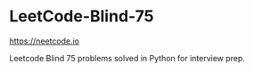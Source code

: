 # LeetCode-Blind-75

https://neetcode.io

Leetcode Blind 75 problems solved in Python for interview prep.
